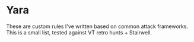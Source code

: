 # Yara
These are custom rules I've written based on common attack frameworks. This is a small list, tested against VT retro hunts + Stairwell.
